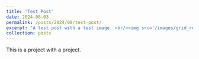 ```yaml
---
title: 'Test Post'
date: 2024-08-03
permalink: /posts/2024/08/test-post/
excerpt: "A test post with a test image. <br/><img src='/images/grid_resolutions.png' width='200'>"
collection: posts
---
```


This is a project with a project. 
